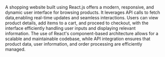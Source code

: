 A shopping website built using React.js offers a modern, responsive, and dynamic user interface for browsing products. It leverages API calls to fetch data,enabling real-time updates and seamless interactions. Users can view product details, add items to a cart, and proceed to checkout, with the interface efficiently handling user inputs and displaying relevant information.
The use of React's component-based architecture allows for a scalable and maintainable codebase, while API integration ensures that product data, user information, and order processing are efficiently managed.
